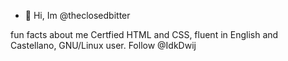 - 👋 Hi, Im @theclosedbitter

fun facts about me Certfied HTML and CSS, fluent in English and Castellano, GNU/Linux user.
Follow @IdkDwij

<!---
**theclosedbitter/theclosedbitter** is a ✨ _special_ ✨ repository because its `README.md` (this file) appears on your GitHub profile.


--->

